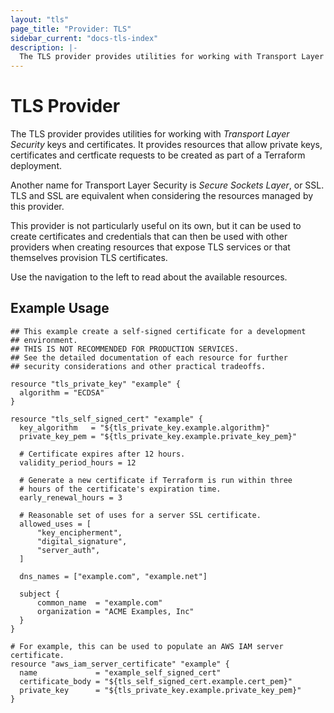 ```yaml
---
layout: "tls"
page_title: "Provider: TLS"
sidebar_current: "docs-tls-index"
description: |-
  The TLS provider provides utilities for working with Transport Layer Security keys and certificates.
---
```


# TLS Provider

The TLS provider provides utilities for working with *Transport Layer Security*
keys and certificates. It provides resources that
allow private keys, certificates and certficate requests to be
created as part of a Terraform deployment.

Another name for Transport Layer Security is *Secure Sockets Layer*,
or SSL. TLS and SSL are equivalent when considering the resources
managed by this provider.

This provider is not particularly useful on its own, but it can be
used to create certificates and credentials that can then be used
with other providers when creating resources that expose TLS
services or that themselves provision TLS certificates.

Use the navigation to the left to read about the available resources.

## Example Usage

```hcl
## This example create a self-signed certificate for a development
## environment.
## THIS IS NOT RECOMMENDED FOR PRODUCTION SERVICES.
## See the detailed documentation of each resource for further
## security considerations and other practical tradeoffs.

resource "tls_private_key" "example" {
  algorithm = "ECDSA"
}

resource "tls_self_signed_cert" "example" {
  key_algorithm   = "${tls_private_key.example.algorithm}"
  private_key_pem = "${tls_private_key.example.private_key_pem}"

  # Certificate expires after 12 hours.
  validity_period_hours = 12

  # Generate a new certificate if Terraform is run within three
  # hours of the certificate's expiration time.
  early_renewal_hours = 3

  # Reasonable set of uses for a server SSL certificate.
  allowed_uses = [
      "key_encipherment",
      "digital_signature",
      "server_auth",
  ]

  dns_names = ["example.com", "example.net"]

  subject {
      common_name  = "example.com"
      organization = "ACME Examples, Inc"
  }
}

# For example, this can be used to populate an AWS IAM server certificate.
resource "aws_iam_server_certificate" "example" {
  name             = "example_self_signed_cert"
  certificate_body = "${tls_self_signed_cert.example.cert_pem}"
  private_key      = "${tls_private_key.example.private_key_pem}"
}
```
